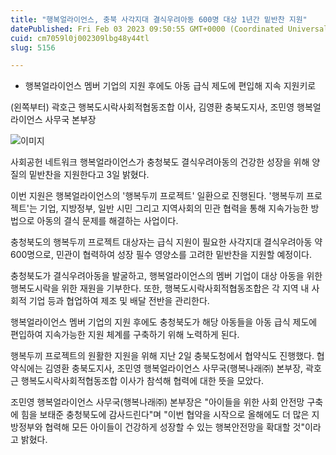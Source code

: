 ```yaml
---
title: "행복얼라이언스, 충북 사각지대 결식우려아동 600명 대상 1년간 밑반찬 지원"
datePublished: Fri Feb 03 2023 09:50:55 GMT+0000 (Coordinated Universal Time)
cuid: cm7059l0j002309lbg48y44tl
slug: 5156

---
```



- 행복얼라이언스 멤버 기업의 지원 후에도 아동 급식 제도에 편입해 지속 지원키로

(왼쪽부터) 곽호근 행복도시락사회적협동조합 이사, 김영환 충북도지사, 조민영 행복얼라이언스 사무국 본부장

![이미지](https://cdn.hashnode.com/res/hashnode/image/upload/v1739257930265/9efa5c3b-73d2-4420-be55-51d91762e441.jpeg)

사회공헌 네트워크 행복얼라이언스가 충청북도 결식우려아동의 건강한 성장을 위해 양질의 밑반찬을 지원한다고 3일 밝혔다.

이번 지원은 행복얼라이언스의 '행복두끼 프로젝트' 일환으로 진행된다. '행복두끼 프로젝트'는 기업, 지방정부, 일반 시민 그리고 지역사회의 민관 협력을 통해 지속가능한 방법으로 아동의 결식 문제를 해결하는 사업이다.

충청북도의 행복두끼 프로젝트 대상자는 급식 지원이 필요한 사각지대 결식우려아동 약 600명으로, 민관이 협력하여 성장 필수 영양소를 고려한 밑반찬을 지원할 예정이다.

충청북도가 결식우려아동을 발굴하고, 행복얼라이언스의 멤버 기업이 대상 아동을 위한 행복도시락을 위한 재원을 기부한다. 또한, 행복도시락사회적협동조합은 각 지역 내 사회적 기업 등과 협업하여 제조 및 배달 전반을 관리한다.

행복얼라이언스 멤버 기업의 지원 후에도 충청북도가 해당 아동들을 아동 급식 제도에 편입하여 지속가능한 지원 체계를 구축하기 위해 노력하게 된다.

행복두끼 프로젝트의 원활한 지원을 위해 지난 2일 충북도청에서 협약식도 진행했다. 협약식에는 김영환 충북도지사, 조민영 행복얼라이언스 사무국(행복나래㈜) 본부장, 곽호근 행복도시락사회적협동조합 이사가 참석해 협력에 대한 뜻을 모았다.

조민영 행복얼라이언스 사무국(행복나래㈜) 본부장은 "아이들을 위한 사회 안전망 구축에 힘을 보태준 충청북도에 감사드린다"며 "이번 협약을 시작으로 올해에도 더 많은 지방정부와 협력해 모든 아이들이 건강하게 성장할 수 있는 행복안전망을 확대할 것"이라고 밝혔다.